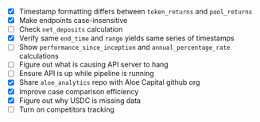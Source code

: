 - [X] Timestamp formatting differs between `token_returns` and `pool_returns`
- [X] Make endpoints case-insensitive
- [ ] Check `net_deposits` calculation
- [X] Verify same `end_time` and `range` yields same series of timestamps
- [ ] Show `performance_since_inception` and `annual_percentage_rate` calculations
- [ ] Figure out what is causing API server to hang
- [ ] Ensure API is up while pipeline is running
- [X] Share `aloe_analytics` repo with Aloe Capital github org
- [X] Improve case comparison efficiency
- [X] Figure out why USDC is missing data
- [ ] Turn on competitors tracking